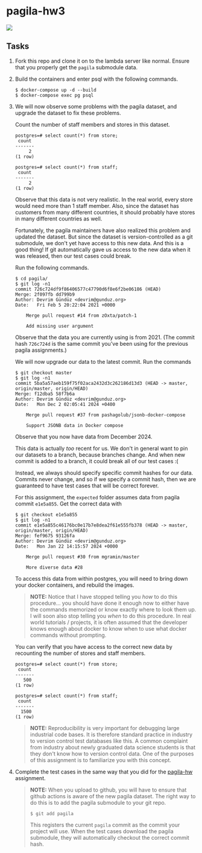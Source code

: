# pagila-hw3
[![](https://github.com/jamduf/pagila-hw3/workflows/tests/badge.svg)](https://github.com/jamduf/pagila-hw3/actions?query=workflow%3Atests)

## Tasks

1. Fork this repo and clone it on to the lambda server like normal.
    Ensure that you properly get the `pagila` submodule data.

1. Build the containers and enter psql with the following commands.
    ```
    $ docker-compose up -d --build
    $ docker-compose exec pg psql
    ```

1. We will now observe some problems with the pagila dataset,
    and upgrade the dataset to fix these problems.

    Count the number of staff members and stores in this dataset.
    ```
    postgres=# select count(*) from store;
     count
    -------
         2
    (1 row)
    ```
    ```
    postgres=# select count(*) from staff;
     count
    -------
         2
    (1 row)
    ```
    Observe that this data is not very realistic.
    In the real world, every store would need more than 1 staff member.
    Also, since the dataset has customers from many different countries,
    it should probably have stores in many different countries as well.

    Fortunately, the pagila maintainers have also realized this problem and updated the dataset. 
    But since the dataset is version-controlled as a git submodule,
    we don't yet have access to this new data.
    And this is a good thing!
    If git automatically gave us access to the new data when it was released,
    then our test cases could break.

    Run the following commands.
    ```
    $ cd pagila/
    $ git log -n1
    commit 726c724df9f86406577c47790d6f8e6f2be06186 (HEAD)
    Merge: 2f097fb dd799b9
    Author: Devrim Gündüz <devrim@gunduz.org>
    Date:   Fri Feb 5 20:22:04 2021 +0000

        Merge pull request #14 from zOxta/patch-1

        Add missing user argument
    ```
    Observe that the data you are currently using is from 2021.
    (The commit hash `726c724d` is the same commit you've been using for the previous pagila assignments.)

    We will now upgrade our data to the latest commit.
    Run the commands
    ```
    $ git checkout master
    $ git log -n1
    commit 5ba5a57aeb159f75f02aca2432d3c262186d13d3 (HEAD -> master, origin/master, origin/HEAD)
    Merge: f12dba5 58f7b6a
    Author: Devrim Gündüz <devrim@gunduz.org>
    Date:   Mon Dec 2 02:05:41 2024 +0400

        Merge pull request #37 from pashagolub/jsonb-docker-compose

        Support JSONB data in Docker compose
    ```
    Observe that you now have data from December 2024.

    This data is actually *too* recent for us.
    We don't in general want to pin our datasets to a branch,
    because branches change.
    And when new commit is added to a branch,
    it could break all of our test cases :(

    Instead, we always should specify specific commit hashes for our data.
    Commits never change,
    and so if we specify a commit hash,
    then we are guaranteed to have test cases that will be correct forever.

    For this assignment,
    the `expected` folder assumes data from pagila commit `e1e5a855`.
    Get the correct data with
    ```
    $ git checkout e1e5a855
    $ git log -n1
    commit e1e5a855c46176bc0e17b7e8dea2f61e555fb378 (HEAD -> master, origin/master, origin/HEAD)
    Merge: fef9675 93126fa
    Author: Devrim Gündüz <devrim@gunduz.org>
    Date:   Mon Jan 22 14:15:57 2024 +0000

        Merge pull request #30 from mgramin/master

        More diverse data #28
    ```
    To access this data from within postgres, you will need to bring down your docker containers, and rebuild the images.

    > **NOTE:**
    > Notice that I have stopped telling you *how* to do this procedure...
    > you should have done it enough now to either have the commands memorized or know exactly where to look them up.
    > I will soon also stop telling you *when* to do this procedure.
    > In real world tutorials / projects,
    > it is often assumed that the developer knows enough about docker to know when to use what docker commands without prompting.

    You can verify that you have access to the correct new data by recounting the number of stores and staff members.
    ```
    postgres=# select count(*) from store;
     count
    -------
       500
    (1 row)
    ```
    ```
    postgres=# select count(*) from staff;
     count
    -------
      1500
    (1 row)
    ```

    > **NOTE:**
    > Reproducibility is very important for debugging large industrial code bases.
    > It is therefore standard practice in industry to version control test databases like this.
    > A common complaint from industry about newly graduated data science students is that they don't know how to version control data.
    > One of the purposes of this assignment is to familiarize you with this concept.

1. Complete the test cases in the same way that you did for the [pagila-hw](https://github.com/mikeizbicki/pagila-hw) assignment.

    > **NOTE:**
    > When you upload to github,
    > you will have to ensure that github actions is aware of the new pagila dataset.
    > The right way to do this is to add the pagila submodule to your git repo.
    > ```
    > $ git add pagila
    > ```
    > This registers the current `pagila` commit as the commit your project will use.
    > When the test cases download the pagila submodule,
    > they will automatically checkout the correct commit hash.
